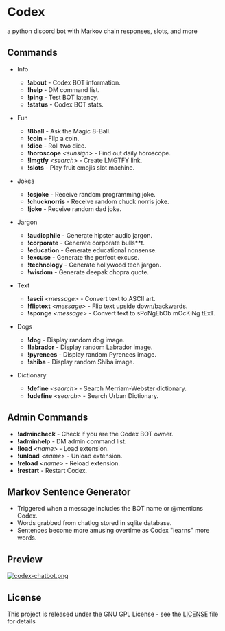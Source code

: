 # Codex
a python discord bot with Markov chain responses, slots, and more

## Commands
* Info
    - **!about** - Codex BOT information.
    - **!help** - DM command list.
    - **!ping** - Test BOT latency.
    - **!status** - Codex BOT stats.

* Fun
    - **!8ball** - Ask the Magic 8-Ball.
    - **!coin** - Flip a coin.
    - **!dice** - Roll two dice.
    - **!horoscope** *\<sunsign>* - Find out daily horoscope.
    - **!lmgtfy** *\<search>* - Create LMGTFY link.
    - **!slots** - Play fruit emojis slot machine.

* Jokes
    - **!csjoke** - Receive random programming joke.
    - **!chucknorris** - Receive random chuck norris joke.
    - **!joke** - Receive random dad joke.

* Jargon
    - **!audiophile** - Generate hipster audio jargon.
    - **!corporate** - Generate corporate bulls**t.
    - **!education** - Generate educational nonsense.
    - **!excuse** - Generate the perfect excuse.
    - **!technology** - Generate hollywood tech jargon.
    - **!wisdom** - Generate deepak chopra quote.

* Text
    - **!ascii** *\<message>* - Convert text to ASCII art.
    - **!fliptext** *\<message>* - Flip text upside down/backwards.
    - **!sponge** *\<message>* - Convert text to sPoNgEbOb mOcKiNg tExT.

* Dogs
    - **!dog** - Display random dog image.
    - **!labrador** - Display random Labrador image.
    - **!pyrenees** - Display random Pyrenees image.
    - **!shiba** - Display random Shiba image.

* Dictionary
    - **!define** *\<search>* - Search Merriam-Webster dictionary.
    - **!udefine** *\<search>* - Search Urban Dictionary.

## Admin Commands
- **!admincheck** - Check if you are the Codex BOT owner.
- **!adminhelp** - DM admin command list.
- **!load** *\<name>* - Load extension.
- **!unload** *\<name>* - Unload extension.
- **!reload** *\<name>* - Reload extension.
- **!restart** - Restart Codex.

## Markov Sentence Generator
- Triggered when a message includes the BOT name or @mentions Codex.
- Words grabbed from chatlog stored in sqlite database.
- Sentences become more amusing overtime as Codex "learns" more words.

## Preview
[![codex-chatbot.png](https://i.imgur.com/GsFqPu8.gif)](https://imgur.com/a/VX450os)

## License
This project is released under the GNU GPL License - see the [LICENSE](LICENSE) file for details